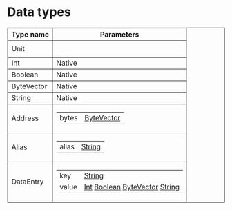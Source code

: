 <div style="overflow-x:auto;">
  <h1>Data types</h1>
<table border="1">
<tr>
  <th>Type name</th>
  <th>Parameters</th>
</tr>
<tr><td><a id="Unit">Unit</a></td><td>
<table>
</table>
</td></tr>
<tr><td><a id="Int">Int</a></td><td>
Native
</td></tr>
<tr><td><a id="Boolean">Boolean</a></td><td>
Native
</td></tr>
<tr><td><a id="ByteVector">ByteVector</a></td><td>
Native
</td></tr>
<tr><td><a id="String">String</a></td><td>
Native
</td></tr>
<tr><td><a id="Address">Address</a></td><td>
<table>
<tr><td>bytes</td><td>
  <a href="#ByteVector">ByteVector</a>
</td></tr></table>
</td></tr>
<tr><td><a id="Alias">Alias</a></td><td>
<table>
<tr><td>alias</td><td>
  <a href="#String">String</a>
</td></tr></table>
</td></tr>
<tr><td><a id="DataEntry">DataEntry</a></td><td>
<table>
<tr><td>key</td><td>
  <a href="#String">String</a>
</td></tr><tr><td>value</td><td>
   <a href="#Int">Int</a>
   <a href="#Boolean">Boolean</a>
   <a href="#ByteVector">ByteVector</a>
   <a href="#String">String</a>
</td></tr></table>
</td></tr>
</table>
</div>